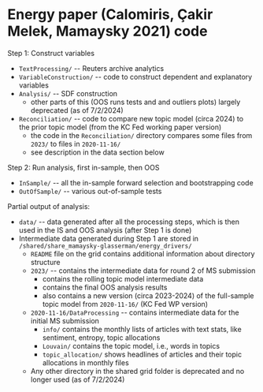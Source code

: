 # Energy paper (Calomiris, &#199;akir Melek, Mamaysky 2021) code

Step 1: Construct variables
* `TextProcessing/` -- Reuters archive analytics
* `VariableConstruction/` -- code to construct dependent and explanatory variables
* `Analysis/` -- SDF construction
  * other parts of this (OOS runs tests and and outliers plots) largely deprecated (as of 7/2/2024)
* `Reconciliation/` -- code to compare new topic model (circa 2024) to the prior topic model (from the KC Fed working paper version)
  * the code in the `Reconciliation/` directory compares some files from `2023/` to files in `2020-11-16/`
  * see description in the data section below

Step 2: Run analysis, first in-sample, then OOS
* `InSample/` -- all the in-sample forward selection and bootstrapping code
* `OutOfSample/` -- various out-of-sample tests

Partial output of analysis:
* `data/` -- data generated after all the processing steps, which is then used in the IS and OOS analysis (after Step 1 is done)
* Intermediate data generated during Step 1 are stored in `/shared/share_mamaysky-glasserman/energy_drivers/`
  *  `README` file on the grid contains additional information about directory structure
  * `2023/` -- contains the intermediate data for round 2 of MS submission
    * contains the rolling topic model intermediate data
    * contains the final OOS analysis results
    * also contains a new version (circa 2023-2024) of the full-sample topic model from `2020-11-16/` (KC Fed WP version)
  * `2020-11-16/DataProcessing` -- contains intermediate data for the initial MS submission
    * `info/` contains the monthly lists of articles with text stats, like sentiment, entropy, topic allocations
    * `Louvain/` contains the topic model, i.e., words in topics
    * `topic_allocation/` shows headlines of articles and their topic allocations in monthly files
  * Any other directory in the shared grid folder is deprecated and no longer used (as of 7/2/2024)
